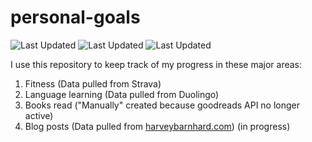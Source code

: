 # personal-goals
![Last Updated](https://img.shields.io/date/1615683272?color=FC4C02&label=Fitness%20Updated&logo=strava)
![Last Updated](https://img.shields.io/date/1615683272?color=7ac70c&label=Language%20Updated&logo=duolingo)
![Last Updated](https://img.shields.io/date/1615683272?color=e9e5cd&label=Books%20Updated&logo=goodreads)

I use this repository to keep track of my progress in these major areas:

1. Fitness (Data pulled from Strava)
2. Language learning (Data pulled from Duolingo)
3. Books read ("Manually" created because goodreads API no longer active)
4. Blog posts (Data pulled from [harveybarnhard.com](https://harveybarnhard.com)) (in progress)
